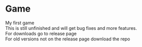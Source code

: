 # Game
My first game<br />
This is still unfinished and will get bug fixes and more features.<br />
For downloads go to release page<br />
For old versions not on the release page download the repo
